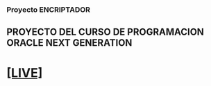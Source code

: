 ### Proyecto ENCRIPTADOR
## PROYECTO DEL CURSO DE PROGRAMACION ORACLE NEXT GENERATION
# <a href="">[LIVE]</a> 